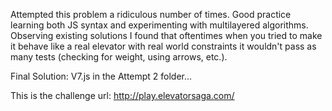 Attempted this problem a ridiculous number of times. Good practice learning both JS syntax and experimenting with multilayered algorithms. Observing existing solutions I found that oftentimes when you tried to make it behave like a real elevator with real world constraints it wouldn't pass as many tests (checking for weight, using arrows, etc.).

Final Solution: V7.js in the Attempt 2 folder...

This is the challenge url: http://play.elevatorsaga.com/